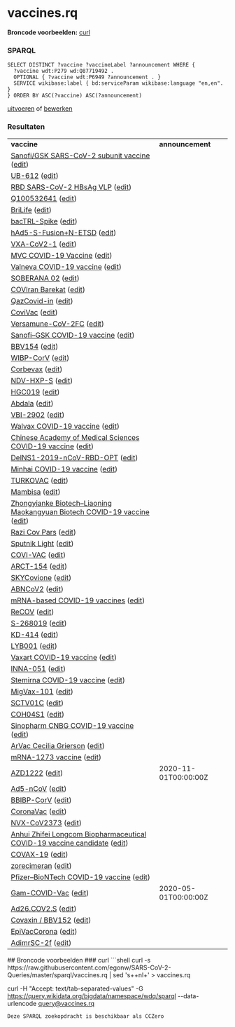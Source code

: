 # vaccines.rq
**Broncode voorbeelden:** [curl](#curl)
### SPARQL
```sparql
SELECT DISTINCT ?vaccine ?vaccineLabel ?announcement WHERE {
  ?vaccine wdt:P279 wd:Q87719492 .
  OPTIONAL { ?vaccine wdt:P6949 ?announcement . }
  SERVICE wikibase:label { bd:serviceParam wikibase:language "en,en". }
} ORDER BY ASC(?vaccine) ASC(?announcement)
```
[uitvoeren](https://query.wikidata.org/embed.html#SELECT%20DISTINCT%20%3Fvaccine%20%3FvaccineLabel%20%3Fannouncement%20WHERE%20%7B%0A%20%20%3Fvaccine%20wdt%3AP279%20wd%3AQ87719492%20.%0A%20%20OPTIONAL%20%7B%20%3Fvaccine%20wdt%3AP6949%20%3Fannouncement%20.%20%7D%0A%20%20SERVICE%20wikibase%3Alabel%20%7B%20bd%3AserviceParam%20wikibase%3Alanguage%20%22en%2Cen%22.%20%7D%0A%7D%20ORDER%20BY%20ASC%28%3Fvaccine%29%20ASC%28%3Fannouncement%29%0A) of [bewerken](https://query.wikidata.org/#SELECT%20DISTINCT%20%3Fvaccine%20%3FvaccineLabel%20%3Fannouncement%20WHERE%20%7B%0A%20%20%3Fvaccine%20wdt%3AP279%20wd%3AQ87719492%20.%0A%20%20OPTIONAL%20%7B%20%3Fvaccine%20wdt%3AP6949%20%3Fannouncement%20.%20%7D%0A%20%20SERVICE%20wikibase%3Alabel%20%7B%20bd%3AserviceParam%20wikibase%3Alanguage%20%22en%2Cen%22.%20%7D%0A%7D%20ORDER%20BY%20ASC%28%3Fvaccine%29%20ASC%28%3Fannouncement%29%0A)


### Resultaten
<table>
  <tr>
    <td><b>vaccine</b></td>
    <td><b>announcement</b></td>
  </tr>
  <tr>
    <td><a href="https://scholia.toolforge.org/Q100158012">Sanofi/GSK SARS-CoV-2 subunit vaccine</a> (<a href="http://www.wikidata.org/entity/Q100158012">edit</a>)</td>
    <td></td>
  </tr>
  <tr>
    <td><a href="https://scholia.toolforge.org/Q100158046">UB-612</a> (<a href="http://www.wikidata.org/entity/Q100158046">edit</a>)</td>
    <td></td>
  </tr>
  <tr>
    <td><a href="https://scholia.toolforge.org/Q100158616">RBD SARS-CoV-2 HBsAg VLP</a> (<a href="http://www.wikidata.org/entity/Q100158616">edit</a>)</td>
    <td></td>
  </tr>
  <tr>
    <td><a href="https://scholia.toolforge.org/Q100532641">Q100532641</a> (<a href="http://www.wikidata.org/entity/Q100532641">edit</a>)</td>
    <td></td>
  </tr>
  <tr>
    <td><a href="https://scholia.toolforge.org/Q100694835">BriLife</a> (<a href="http://www.wikidata.org/entity/Q100694835">edit</a>)</td>
    <td></td>
  </tr>
  <tr>
    <td><a href="https://scholia.toolforge.org/Q101246544">bacTRL-Spike</a> (<a href="http://www.wikidata.org/entity/Q101246544">edit</a>)</td>
    <td></td>
  </tr>
  <tr>
    <td><a href="https://scholia.toolforge.org/Q101246625">hAd5-S-Fusion+N-ETSD</a> (<a href="http://www.wikidata.org/entity/Q101246625">edit</a>)</td>
    <td></td>
  </tr>
  <tr>
    <td><a href="https://scholia.toolforge.org/Q101246699">VXA-CoV2-1</a> (<a href="http://www.wikidata.org/entity/Q101246699">edit</a>)</td>
    <td></td>
  </tr>
  <tr>
    <td><a href="https://scholia.toolforge.org/Q101251575">MVC COVID-19 Vaccine</a> (<a href="http://www.wikidata.org/entity/Q101251575">edit</a>)</td>
    <td></td>
  </tr>
  <tr>
    <td><a href="https://scholia.toolforge.org/Q104902499">Valneva COVID-19 vaccine</a> (<a href="http://www.wikidata.org/entity/Q104902499">edit</a>)</td>
    <td></td>
  </tr>
  <tr>
    <td><a href="https://scholia.toolforge.org/Q105047585">SOBERANA 02</a> (<a href="http://www.wikidata.org/entity/Q105047585">edit</a>)</td>
    <td></td>
  </tr>
  <tr>
    <td><a href="https://scholia.toolforge.org/Q105217191">COVIran Barekat</a> (<a href="http://www.wikidata.org/entity/Q105217191">edit</a>)</td>
    <td></td>
  </tr>
  <tr>
    <td><a href="https://scholia.toolforge.org/Q106167301">QazCovid-in</a> (<a href="http://www.wikidata.org/entity/Q106167301">edit</a>)</td>
    <td></td>
  </tr>
  <tr>
    <td><a href="https://scholia.toolforge.org/Q106204649">CoviVac</a> (<a href="http://www.wikidata.org/entity/Q106204649">edit</a>)</td>
    <td></td>
  </tr>
  <tr>
    <td><a href="https://scholia.toolforge.org/Q106247790">Versamune-CoV-2FC</a> (<a href="http://www.wikidata.org/entity/Q106247790">edit</a>)</td>
    <td></td>
  </tr>
  <tr>
    <td><a href="https://scholia.toolforge.org/Q106265257">Sanofi–GSK COVID-19 vaccine</a> (<a href="http://www.wikidata.org/entity/Q106265257">edit</a>)</td>
    <td></td>
  </tr>
  <tr>
    <td><a href="https://scholia.toolforge.org/Q106309712">BBV154</a> (<a href="http://www.wikidata.org/entity/Q106309712">edit</a>)</td>
    <td></td>
  </tr>
  <tr>
    <td><a href="https://scholia.toolforge.org/Q106322660">WIBP-CorV</a> (<a href="http://www.wikidata.org/entity/Q106322660">edit</a>)</td>
    <td></td>
  </tr>
  <tr>
    <td><a href="https://scholia.toolforge.org/Q106350062">Corbevax</a> (<a href="http://www.wikidata.org/entity/Q106350062">edit</a>)</td>
    <td></td>
  </tr>
  <tr>
    <td><a href="https://scholia.toolforge.org/Q106352979">NDV-HXP-S</a> (<a href="http://www.wikidata.org/entity/Q106352979">edit</a>)</td>
    <td></td>
  </tr>
  <tr>
    <td><a href="https://scholia.toolforge.org/Q106370223">HGC019</a> (<a href="http://www.wikidata.org/entity/Q106370223">edit</a>)</td>
    <td></td>
  </tr>
  <tr>
    <td><a href="https://scholia.toolforge.org/Q106390652">Abdala</a> (<a href="http://www.wikidata.org/entity/Q106390652">edit</a>)</td>
    <td></td>
  </tr>
  <tr>
    <td><a href="https://scholia.toolforge.org/Q106405764">VBI-2902</a> (<a href="http://www.wikidata.org/entity/Q106405764">edit</a>)</td>
    <td></td>
  </tr>
  <tr>
    <td><a href="https://scholia.toolforge.org/Q106488871">Walvax COVID-19 vaccine</a> (<a href="http://www.wikidata.org/entity/Q106488871">edit</a>)</td>
    <td></td>
  </tr>
  <tr>
    <td><a href="https://scholia.toolforge.org/Q106514790">Chinese Academy of Medical Sciences COVID-19 vaccine</a> (<a href="http://www.wikidata.org/entity/Q106514790">edit</a>)</td>
    <td></td>
  </tr>
  <tr>
    <td><a href="https://scholia.toolforge.org/Q106522065">DelNS1-2019-nCoV-RBD-OPT</a> (<a href="http://www.wikidata.org/entity/Q106522065">edit</a>)</td>
    <td></td>
  </tr>
  <tr>
    <td><a href="https://scholia.toolforge.org/Q106522079">Minhai COVID-19 vaccine</a> (<a href="http://www.wikidata.org/entity/Q106522079">edit</a>)</td>
    <td></td>
  </tr>
  <tr>
    <td><a href="https://scholia.toolforge.org/Q106532118">TURKOVAC</a> (<a href="http://www.wikidata.org/entity/Q106532118">edit</a>)</td>
    <td></td>
  </tr>
  <tr>
    <td><a href="https://scholia.toolforge.org/Q106577609">Mambisa</a> (<a href="http://www.wikidata.org/entity/Q106577609">edit</a>)</td>
    <td></td>
  </tr>
  <tr>
    <td><a href="https://scholia.toolforge.org/Q106652103">Zhongyianke Biotech–Liaoning Maokangyuan Biotech COVID-19 vaccine</a> (<a href="http://www.wikidata.org/entity/Q106652103">edit</a>)</td>
    <td></td>
  </tr>
  <tr>
    <td><a href="https://scholia.toolforge.org/Q106725976">Razi Cov Pars</a> (<a href="http://www.wikidata.org/entity/Q106725976">edit</a>)</td>
    <td></td>
  </tr>
  <tr>
    <td><a href="https://scholia.toolforge.org/Q106729556">Sputnik Light</a> (<a href="http://www.wikidata.org/entity/Q106729556">edit</a>)</td>
    <td></td>
  </tr>
  <tr>
    <td><a href="https://scholia.toolforge.org/Q107229181">COVI-VAC</a> (<a href="http://www.wikidata.org/entity/Q107229181">edit</a>)</td>
    <td></td>
  </tr>
  <tr>
    <td><a href="https://scholia.toolforge.org/Q107860980">ARCT-154</a> (<a href="http://www.wikidata.org/entity/Q107860980">edit</a>)</td>
    <td></td>
  </tr>
  <tr>
    <td><a href="https://scholia.toolforge.org/Q108044254">SKYCovione</a> (<a href="http://www.wikidata.org/entity/Q108044254">edit</a>)</td>
    <td></td>
  </tr>
  <tr>
    <td><a href="https://scholia.toolforge.org/Q108471697">ABNCoV2</a> (<a href="http://www.wikidata.org/entity/Q108471697">edit</a>)</td>
    <td></td>
  </tr>
  <tr>
    <td><a href="https://scholia.toolforge.org/Q108846787">mRNA-based COVID-19 vaccines</a> (<a href="http://www.wikidata.org/entity/Q108846787">edit</a>)</td>
    <td></td>
  </tr>
  <tr>
    <td><a href="https://scholia.toolforge.org/Q110269395">ReCOV</a> (<a href="http://www.wikidata.org/entity/Q110269395">edit</a>)</td>
    <td></td>
  </tr>
  <tr>
    <td><a href="https://scholia.toolforge.org/Q110269731">S-268019</a> (<a href="http://www.wikidata.org/entity/Q110269731">edit</a>)</td>
    <td></td>
  </tr>
  <tr>
    <td><a href="https://scholia.toolforge.org/Q110269777">KD-414</a> (<a href="http://www.wikidata.org/entity/Q110269777">edit</a>)</td>
    <td></td>
  </tr>
  <tr>
    <td><a href="https://scholia.toolforge.org/Q110269779">LYB001</a> (<a href="http://www.wikidata.org/entity/Q110269779">edit</a>)</td>
    <td></td>
  </tr>
  <tr>
    <td><a href="https://scholia.toolforge.org/Q110269782">Vaxart COVID-19 vaccine</a> (<a href="http://www.wikidata.org/entity/Q110269782">edit</a>)</td>
    <td></td>
  </tr>
  <tr>
    <td><a href="https://scholia.toolforge.org/Q110269792">INNA-051</a> (<a href="http://www.wikidata.org/entity/Q110269792">edit</a>)</td>
    <td></td>
  </tr>
  <tr>
    <td><a href="https://scholia.toolforge.org/Q110269793">Stemirna COVID-19 vaccine</a> (<a href="http://www.wikidata.org/entity/Q110269793">edit</a>)</td>
    <td></td>
  </tr>
  <tr>
    <td><a href="https://scholia.toolforge.org/Q110269796">MigVax-101</a> (<a href="http://www.wikidata.org/entity/Q110269796">edit</a>)</td>
    <td></td>
  </tr>
  <tr>
    <td><a href="https://scholia.toolforge.org/Q110269798">SCTV01C</a> (<a href="http://www.wikidata.org/entity/Q110269798">edit</a>)</td>
    <td></td>
  </tr>
  <tr>
    <td><a href="https://scholia.toolforge.org/Q110269825">COH04S1</a> (<a href="http://www.wikidata.org/entity/Q110269825">edit</a>)</td>
    <td></td>
  </tr>
  <tr>
    <td><a href="https://scholia.toolforge.org/Q110291641">Sinopharm CNBG COVID-19 vaccine</a> (<a href="http://www.wikidata.org/entity/Q110291641">edit</a>)</td>
    <td></td>
  </tr>
  <tr>
    <td><a href="https://scholia.toolforge.org/Q124341960">ArVac Cecilia Grierson</a> (<a href="http://www.wikidata.org/entity/Q124341960">edit</a>)</td>
    <td></td>
  </tr>
  <tr>
    <td><a href="https://scholia.toolforge.org/Q87775025">mRNA-1273 vaccine</a> (<a href="http://www.wikidata.org/entity/Q87775025">edit</a>)</td>
    <td></td>
  </tr>
  <tr>
    <td><a href="https://scholia.toolforge.org/Q95042269">AZD1222</a> (<a href="http://www.wikidata.org/entity/Q95042269">edit</a>)</td>
    <td>2020-11-01T00:00:00Z</td>
  </tr>
  <tr>
    <td><a href="https://scholia.toolforge.org/Q96695265">Ad5-nCoV</a> (<a href="http://www.wikidata.org/entity/Q96695265">edit</a>)</td>
    <td></td>
  </tr>
  <tr>
    <td><a href="https://scholia.toolforge.org/Q97154230">BBIBP-CorV</a> (<a href="http://www.wikidata.org/entity/Q97154230">edit</a>)</td>
    <td></td>
  </tr>
  <tr>
    <td><a href="https://scholia.toolforge.org/Q97154233">CoronaVac</a> (<a href="http://www.wikidata.org/entity/Q97154233">edit</a>)</td>
    <td></td>
  </tr>
  <tr>
    <td><a href="https://scholia.toolforge.org/Q97154235">NVX-CoV2373</a> (<a href="http://www.wikidata.org/entity/Q97154235">edit</a>)</td>
    <td></td>
  </tr>
  <tr>
    <td><a href="https://scholia.toolforge.org/Q97154236">Anhui Zhifei Longcom Biopharmaceutical COVID-19 vaccine candidate</a> (<a href="http://www.wikidata.org/entity/Q97154236">edit</a>)</td>
    <td></td>
  </tr>
  <tr>
    <td><a href="https://scholia.toolforge.org/Q97154237">COVAX-19</a> (<a href="http://www.wikidata.org/entity/Q97154237">edit</a>)</td>
    <td></td>
  </tr>
  <tr>
    <td><a href="https://scholia.toolforge.org/Q97154239">zorecimeran</a> (<a href="http://www.wikidata.org/entity/Q97154239">edit</a>)</td>
    <td></td>
  </tr>
  <tr>
    <td><a href="https://scholia.toolforge.org/Q97154240">Pfizer–BioNTech COVID-19 vaccine</a> (<a href="http://www.wikidata.org/entity/Q97154240">edit</a>)</td>
    <td></td>
  </tr>
  <tr>
    <td><a href="https://scholia.toolforge.org/Q98270627">Gam-COVID-Vac</a> (<a href="http://www.wikidata.org/entity/Q98270627">edit</a>)</td>
    <td>2020-05-01T00:00:00Z</td>
  </tr>
  <tr>
    <td><a href="https://scholia.toolforge.org/Q98655215">Ad26.COV2.S</a> (<a href="http://www.wikidata.org/entity/Q98655215">edit</a>)</td>
    <td></td>
  </tr>
  <tr>
    <td><a href="https://scholia.toolforge.org/Q98703813">Covaxin / BBV152</a> (<a href="http://www.wikidata.org/entity/Q98703813">edit</a>)</td>
    <td></td>
  </tr>
  <tr>
    <td><a href="https://scholia.toolforge.org/Q98947046">EpiVacCorona</a> (<a href="http://www.wikidata.org/entity/Q98947046">edit</a>)</td>
    <td></td>
  </tr>
  <tr>
    <td><a href="https://scholia.toolforge.org/Q98947639">AdimrSC-2f</a> (<a href="http://www.wikidata.org/entity/Q98947639">edit</a>)</td>
    <td></td>
  </tr>
</table>
## Broncode voorbeelden
### curl
```shell
curl -s https://raw.githubusercontent.com/egonw/SARS-CoV-2-Queries/master/sparql/vaccines.rq | sed 's+<lang/>+nl+' > vaccines.rq

curl -H "Accept: text/tab-separated-values" -G https://query.wikidata.org/bigdata/namespace/wdq/sparql --data-urlencode query@vaccines.rq
```
Deze SPARQL zoekopdracht is beschikbaar als CCZero
